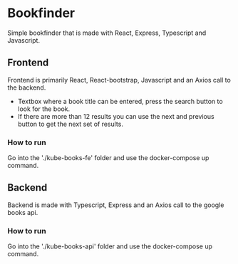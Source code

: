 # Bookfinder

Simple bookfinder that is made with React, Express, Typescript and Javascript.

## Frontend
Frontend is primarily React, React-bootstrap, Javascript and an Axios call to the backend.
- Textbox where a book title can be entered, press the search button to look for the book.
- If there are more than 12 results you can use the next and previous button to get the next set of results.

### How to run
Go into the './kube-books-fe' folder and use the docker-compose up command.

## Backend
Backend is made with Typescript, Express and an Axios call to the google books api.

### How to run
Go into the './kube-books-api' folder and use the docker-compose up command.
